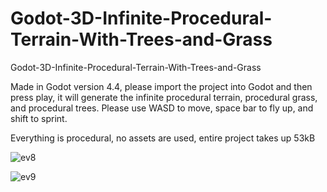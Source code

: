 # Godot-3D-Infinite-Procedural-Terrain-With-Trees-and-Grass
Godot-3D-Infinite-Procedural-Terrain-With-Trees-and-Grass


Made in Godot version 4.4, please import the project into Godot and then press play, it will generate the infinite procedural terrain, procedural grass, and procedural trees. Please use WASD to move, space bar to fly up, and shift to sprint.


Everything is procedural, no assets are used, entire project takes up 53kB



![ev8](https://github.com/user-attachments/assets/b2486de5-e606-4121-803a-a435e0a5260b)

![ev9](https://github.com/user-attachments/assets/cf1e3900-ef2f-4588-9fcb-3222883efa31)




